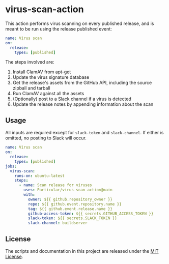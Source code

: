# virus-scan-action

This  action performs virus scanning on every published release, and is meant to be run using the release published event:

```yaml
name: Virus scan
on:
  release:
    types: [published]
```

The steps involved are:

1. Install ClamAV from apt-get
1. Update the virus signature database
1. Get the release's assets from the GitHub API, including the source zipball and tarball
1. Run ClamAV against all the assets
1. (Optionally) post to a Slack channel if a virus is detected
1. Update the release notes by appending information about the scan

## Usage

All inputs are required except for `slack-token` and `slack-channel`. If either is omitted, no posting to Slack will occur.

```yaml
name: Virus scan
on:
  release:
    types: [published]
jobs:
  virus-scan:
    runs-on: ubuntu-latest
    steps:
      - name: Scan release for viruses
        uses: Particular/virus-scan-action@main
        with:
          owner: ${{ github.repository_owner }}
          repo: ${{ github.event.repository.name }}
          tag: ${{ github.event.release.name }}
          github-access-token: ${{ secrets.GITHUB_ACCESS_TOKEN }}
          slack-token: ${{ secrets.SLACK_TOKEN }}
          slack-channel: buildserver
```

## License

The scripts and documentation in this project are released under the [MIT License](LICENSE.md).
